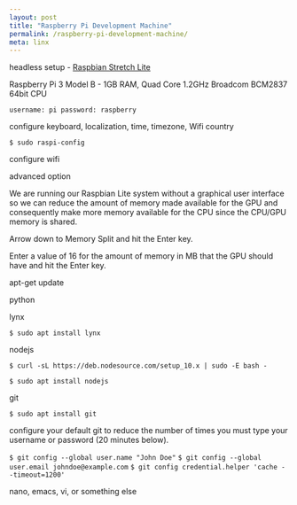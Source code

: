 ```yaml
---
layout: post
title: "Raspberry Pi Development Machine"
permalink: /raspberry-pi-development-machine/
meta: linx
---
```

headless setup - [Raspbian Stretch Lite](https://www.raspberrypi.org/downloads/raspbian/)

Raspberry Pi 3 Model B - 1GB RAM, Quad Core 1.2GHz Broadcom BCM2837 64bit CPU

`username: pi
password: raspberry`

configure keyboard, localization, time, timezone, Wifi country

`$ sudo raspi-config`

configure wifi

advanced option

We are running our Raspbian Lite system without a graphical user interface so we can reduce the amount of memory made available for the GPU and consequently make more memory available for the CPU since the CPU/GPU memory is shared.

Arrow down to Memory Split and hit the Enter key.

Enter a value of 16 for the amount of memory in MB that the GPU should have and hit the Enter key.

apt-get update

python

lynx

`$ sudo apt install lynx`

nodejs 

`$ curl -sL https://deb.nodesource.com/setup_10.x | sudo -E bash -`

`$ sudo apt install nodejs`

git

`$ sudo apt install git`

configure your default git to reduce the number of times you must type your username or password (20 minutes below).

`$ git config --global user.name "John Doe"`
`$ git config --global user.email johndoe@example.com`
`$ git config credential.helper 'cache --timeout=1200'`

nano, emacs, vi, or something else
